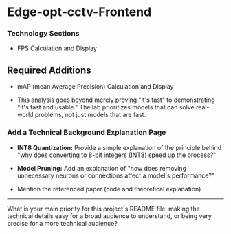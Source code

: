 # Edge-opt-cctv-Frontend

### Technology Sections
- FPS Calculation and Display

Required Additions
---
- mAP (mean Average Precision) Calculation and Display

- This analysis goes beyond merely proving "it's fast" to demonstrating "it's fast and usable." The lab prioritizes models that can solve real-world problems, not just models that are fast.

### Add a Technical Background Explanation Page
- **INT8 Quantization:** Provide a simple explanation of the principle behind "why does converting to 8-bit integers (INT8) speed up the process?"

- **Model Pruning:** Add an explanation of "how does removing unnecessary neurons or connections affect a model's performance?"

- Mention the referenced paper (code and theoretical explanation)

---
What is your main priority for this project's README file: making the technical details easy for a broad audience to understand, or being very precise for a more technical audience?